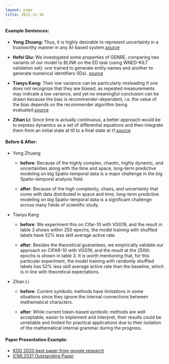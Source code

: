 ```yaml
---
layout: page
title: 2021-12-10
---
```

#### **Example Sentences**:
- **Yong Zhuang:** Thus, it is highly desirable to represent uncertainty in a trustworthy manner in any AI-based system.[source](https://arxiv.org/pdf/2011.06225)

- **Hefei Qiu:** We investigated some properties of GENRE, comparing two variants of our model to BLINK on the ED task (using WNED-KILT validation set): one trained to generate entity names and another to generate numerical identifiers (IDs). [source](https://openreview.net/pdf?id=5k8F6UU39V)

- **Tianyu Kang:** Their low variance can be particularly misleading if one does not recognize that they are biased, as repeated measurements may indicate a low variance, and yet no meaningful conclusion can be drawn because the bias is recommender-dependent, i.e. the value of the bias depends on the recommender algorithm being evaluated.[source](https://dl.acm.org/doi/10.1145/3394486.3403226)

- **Zihan Li:** Since time is actually continuous, a better approach would be to express dynamics as a set of differential equations and then integrate them from an initial state at t0 to a final state at t1.[source](https://arxiv.org/pdf/1906.01563.pdf)




#### **Before & After**:
- Yong Zhuang
  - **before**: Because of the highly complex, chaotic, highly dynamic, and uncertainties along with the time and space, long-term predictive modeling on big Spatio-temporal data is a major challenge in the big Spatio-temporal analysis field.

  - **after**: Because of the high complexity, chaos, and uncertainty that come with data distributed in space and time, long-term predictive modeling on big Spatio-temporal data is a significant challenge across many fields of scientific study.


- Tianyu Kang
  - **before**: We experiment this on Cifar-10 with VGG19, and the result in table 3 shows within 250 epochs, the model training with shuffled labels have 52% less skill average active rate.

  - **after**: Besides the theoretical guarantees, we empirically validate our approach on CIFAR-10 with VGG19, and the result at the 250th epochs is shown in table 3. It is worth mentioning that, for this particular experiment, the model training with randomly shuffled labels has 52% less skill average active rate than the baseline, which is in line with theoretical expectations.

- Zihan Li
  - **before**: Current symbolic methods have limitations in some situations since they ignore the internal connections between mathematical characters.

  - **after**: While current token-based symbolic methods are well acceptable, easier to implement and interpret, their results could be unreliable and limited for practical applications due to their isolation of the mathematical internal grammar during the progress.

#### **Paper Presentation Example**:
- [KDD 2020 best paper from google research](https://dl.acm.org/doi/10.1145/3394486.3403226)
- [ICML2021 Outstanding Paper](https://icml.cc/virtual/2021/poster/10175)






